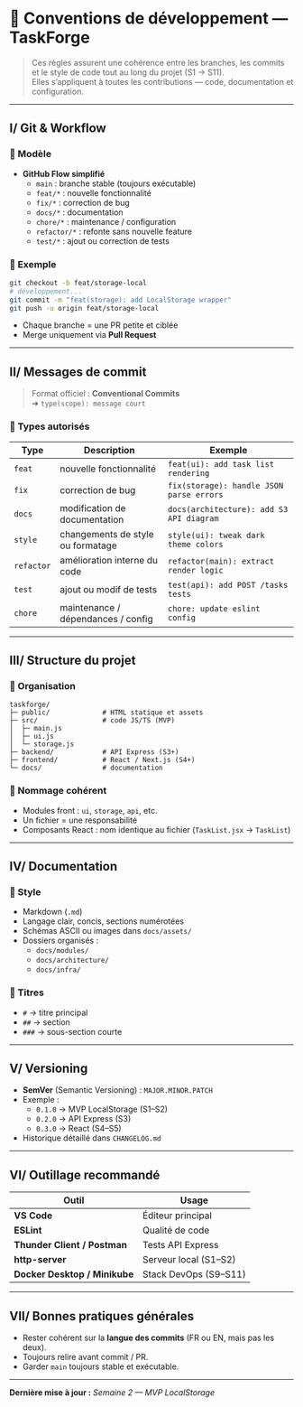 # 🧭 Conventions de développement — TaskForge

> Ces règles assurent une cohérence entre les branches, les commits et le style de code tout au long du projet (S1 → S11).  
> Elles s’appliquent à toutes les contributions — code, documentation et configuration.

---

## I/ Git & Workflow

### 🔹 Modèle
- **GitHub Flow simplifié**
  - `main` : branche stable (toujours exécutable)
  - `feat/*` : nouvelle fonctionnalité
  - `fix/*` : correction de bug
  - `docs/*` : documentation
  - `chore/*` : maintenance / configuration
  - `refactor/*` : refonte sans nouvelle feature
  - `test/*` : ajout ou correction de tests

### 🔹 Exemple
```bash
git checkout -b feat/storage-local
# développement...
git commit -m "feat(storage): add LocalStorage wrapper"
git push -u origin feat/storage-local
```

- Chaque branche = une PR petite et ciblée
- Merge uniquement via **Pull Request**

---

## II/ Messages de commit

> Format officiel : **Conventional Commits**  
> ➜ `type(scope): message court`

### 🔹 Types autorisés
| Type       | Description                        | Exemple                                  |
|------------|------------------------------------|------------------------------------------|
| `feat`     | nouvelle fonctionnalité            | `feat(ui): add task list rendering`      |
| `fix`      | correction de bug                  | `fix(storage): handle JSON parse errors` |
| `docs`     | modification de documentation      | `docs(architecture): add S3 API diagram` |
| `style`    | changements de style ou formatage  | `style(ui): tweak dark theme colors`     |
| `refactor` | amélioration interne du code       | `refactor(main): extract render logic`   |
| `test`     | ajout ou modif de tests            | `test(api): add POST /tasks tests`       |
| `chore`    | maintenance / dépendances / config | `chore: update eslint config`            |

---

## III/ Structure du projet

### 🔹 Organisation
```
taskforge/
├─ public/             # HTML statique et assets
├─ src/                # code JS/TS (MVP)
│  ├─ main.js
│  ├─ ui.js
│  └─ storage.js
├─ backend/            # API Express (S3+)
├─ frontend/           # React / Next.js (S4+)
└─ docs/               # documentation
```

### 🔹 Nommage cohérent
- Modules front : `ui`, `storage`, `api`, etc.
- Un fichier = une responsabilité
- Composants React : nom identique au fichier (`TaskList.jsx` → `TaskList`)

---

## IV/ Documentation

### 🔹 Style
- Markdown (`.md`)
- Langage clair, concis, sections numérotées
- Schémas ASCII ou images dans `docs/assets/`
- Dossiers organisés :
  - `docs/modules/`
  - `docs/architecture/`
  - `docs/infra/`

### 🔹 Titres
- `#` → titre principal  
- `##` → section  
- `###` → sous-section courte  

---

## V/ Versioning

- **SemVer** (Semantic Versioning) : `MAJOR.MINOR.PATCH`
- Exemple :
  - `0.1.0` → MVP LocalStorage (S1–S2)
  - `0.2.0` → API Express (S3)
  - `0.3.0` → React (S4–S5)
- Historique détaillé dans `CHANGELOG.md`

---

## VI/ Outillage recommandé

| Outil                         | Usage                 |
|-------------------------------|--------               |
| **VS Code**                   | Éditeur principal     |
| **ESLint**         | Qualité de code       |
| **Thunder Client / Postman**  | Tests API Express     |
| **http-server**               | Serveur local (S1–S2) |
| **Docker Desktop / Minikube** | Stack DevOps (S9–S11) |

---

## VII/ Bonnes pratiques générales

- Rester cohérent sur la **langue des commits** (FR ou EN, mais pas les deux).  
- Toujours relire avant commit / PR.  
- Garder `main` toujours stable et exécutable.

---

**Dernière mise à jour :** _Semaine 2 — MVP LocalStorage_
